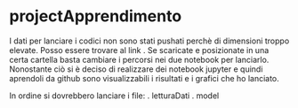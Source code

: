 # projectApprendimento

I dati per lanciare i codici non sono stati pushati perchè di dimensioni troppo elevate. Posso essere trovare al link .
Se scaricate e posizionate in una certa cartella basta cambiare i percorsi nei due notebook per lanciarlo. Nonostante ciò si è deciso di realizzare dei notebook jupyter e quindi aprendoli da github sono visualizzabili i risultati e i grafici che ho lanciato.


In ordine si dovrebbero lanciare i file:
. letturaDati
. model

